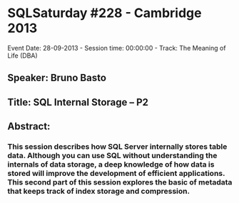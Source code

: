 # SQLSaturday #228 - Cambridge 2013
Event Date: 28-09-2013 - Session time: 00:00:00 - Track: The Meaning of Life (DBA)
## Speaker: Bruno Basto
## Title: SQL Internal Storage – P2
## Abstract:
### This session describes how SQL Server internally stores table data. Although you can use SQL without understanding the internals of data storage, a deep knowledge of how data is stored will improve the development of efficient applications. This second part of this session explores the basic of metadata that keeps track of index storage and compression.
